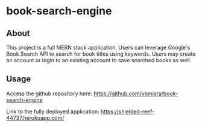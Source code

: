 # book-search-engine

## About
This project is a full MERN stack application. Users can leverage Google's Book Search API to search for book titles using keywords. Users may create an account or login to an existing account to save searched books as well.


## Usage
Access the github repository here:
https://github.com/vbmisra/book-search-engine

Link to the fully deployed application:
https://shielded-reef-44737.herokuapp.com/